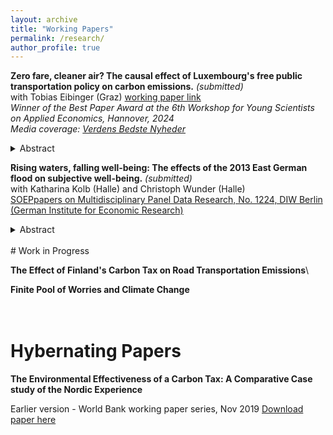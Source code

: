 ```yaml
---
layout: archive
title: "Working Papers"
permalink: /research/
author_profile: true
---
```



**Zero fare, cleaner air? The causal effect of Luxembourg's free public transportation policy on carbon emissions.** *(submitted)* \
with Tobias Eibinger (Graz) [working paper link](https://eibinget.github.io/files/zerofare.pdf) \
*Winner of the Best Paper Award at the 6th Workshop for Young Scientists on Applied Economics, Hannover, 2024* \
*Media coverage: [Verdens Bedste Nyheder](https://verdensbedstenyheder.dk/nyheder/benzin-bimmeren-bliver-i-garagen-tyskerne-har-faaet-millioner-ud-paa-skinnerne-med-billig-togbillet/)*
<details>
<summary> Abstract</summary>

In March 2020, Luxembourg became the first country in the world to offer free transport across all modes of public transport. We leverage this unique quasi-experimental setting to evaluate whether Luxembourg's free public transport policy led to a reduction in carbon emissions from road transport. We use spatial data from the European Emission Database on Global Atmospheric Research to construct a panel of carbon emissions for NUTS 2 regions in the EU from 2016 to 2021. Given Luxembourg's unique characteristics among these regions, Difference-in-Differences and canonical Synthetic-Control methods are inadequate for finding a suitable counterfactual for Luxembourg. Instead, we employ the recently proposed Synthetic Difference-in-Differences method, which combines the advantages of both of these methods to create a synthetic comparison for Luxembourg. We estimate an average reduction in road transport emissions of 8% over the period 2020-2021 attributable to the policy. To ensure a causal interpretation, we consider Luxembourg's distinctive characteristics and account for the concurrent COVID-19 pandemic as well as other challenges to address potential threats to identification. In particular, we control for confounding factors such as changes in commuting and working-from-home patterns as well as low-emission engine technologies and fuel prices. Event study analyses and sensitivity checks support the robustness of our results.

</details>

 
**Rising waters, falling well-being: The effects of the 2013 East German flood on subjective well-being.** 
*(submitted)* \
with Katharina Kolb (Halle) and Christoph Wunder (Halle) \
[SOEPpapers on Multidisciplinary Panel Data Research, No. 1224, DIW Berlin (German Institute for Economic Research)](https://www.diw.de/de/diw_01.c.953264.de/publikationen/soeppapers/2025_1224/rising_waters__falling_well-being__the_effects_of_the_2013_east_german_flood_on_subjective_well-being.html)
<details>
<summary> Abstract</summary>
This paper employs a panel event study design to examine the causal effects of the 2013 flood disaster in East Germany on subjective well-being. We merge geo-spatial flood data with longitudinal data from the Socio-Economic Panel (SOEP) to identify individuals in affected municipalities. Our results show that those affected by the flood report a significant life satisfaction drop of 0.17 points on an 11-point scale, which is equivalent to a 2.5% fall from pre-flood levels, in the year after the flood. The effect is more severe in peripheral areas than in central areas, and for low-income individuals than for high-income individuals. However, the effect dissipates by 2015. Additionally, we observe a notable initial decrease in health satisfaction, followed by recovery, while financial satisfaction was largely unaffected. 

</details>
<br/>
# Work in Progress

**The Effect of Finland's Carbon Tax on Road Transportation Emissions**\

<!--This paper uses synthetic controls to investigate the environmental effectiveness of the carbon taxes introduced in the Nordic countries in the early 1990s.



<!--This paper investigates if directly experiencing a natural disaster affects an individual's concerns about climate change, in Germany.-->

**Finite Pool of Worries and Climate Change**
<br><br><br>
# Hybernating Papers

**The Environmental Effectiveness of a Carbon Tax: A Comparative Case study of the Nordic Experience** 

Earlier version - World Bank working paper series, Nov 2019
[Download paper here](https://openknowledge.worldbank.org/handle/10986/32746)
